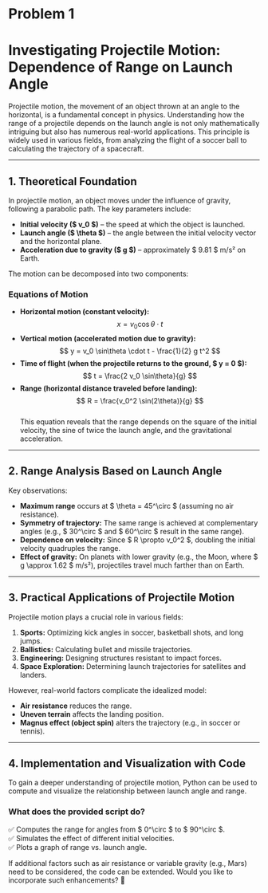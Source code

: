# Problem 1

# **Investigating Projectile Motion: Dependence of Range on Launch Angle**  

Projectile motion, the movement of an object thrown at an angle to the horizontal, is a fundamental concept in physics. Understanding how the range of a projectile depends on the launch angle is not only mathematically intriguing but also has numerous real-world applications. This principle is widely used in various fields, from analyzing the flight of a soccer ball to calculating the trajectory of a spacecraft.  

---

## **1. Theoretical Foundation**  

In projectile motion, an object moves under the influence of gravity, following a parabolic path. The key parameters include:  

- **Initial velocity ($ v_0 $)** – the speed at which the object is launched.  
- **Launch angle ($ \theta $)** – the angle between the initial velocity vector and the horizontal plane.  
- **Acceleration due to gravity ($ g $)** – approximately $ 9.81 $ m/s² on Earth.  

The motion can be decomposed into two components:  

### **Equations of Motion**  
- **Horizontal motion (constant velocity):**  
  $$
  x = v_0 \cos\theta \cdot t
  $$  
- **Vertical motion (accelerated motion due to gravity):**  
  $$
  y = v_0 \sin\theta \cdot t - \frac{1}{2} g t^2
  $$  
- **Time of flight (when the projectile returns to the ground, $ y = 0 $):**  
  $$
  t = \frac{2 v_0 \sin\theta}{g}
  $$  
- **Range (horizontal distance traveled before landing):**  
  $$
  R = \frac{v_0^2 \sin(2\theta)}{g}
  $$  
This equation reveals that the range depends on the square of the initial velocity, the sine of twice the launch angle, and the gravitational acceleration.  

---

## **2. Range Analysis Based on Launch Angle**  

Key observations:  

- **Maximum range** occurs at $ \theta = 45^\circ $ (assuming no air resistance).  
- **Symmetry of trajectory:** The same range is achieved at complementary angles (e.g., $ 30^\circ $ and $ 60^\circ $ result in the same range).  
- **Dependence on velocity:** Since $ R \propto v_0^2 $, doubling the initial velocity quadruples the range.  
- **Effect of gravity:** On planets with lower gravity (e.g., the Moon, where $ g \approx 1.62 $ m/s²), projectiles travel much farther than on Earth.  

---

## **3. Practical Applications of Projectile Motion**  

Projectile motion plays a crucial role in various fields:  

1. **Sports:** Optimizing kick angles in soccer, basketball shots, and long jumps.  
2. **Ballistics:** Calculating bullet and missile trajectories.  
3. **Engineering:** Designing structures resistant to impact forces.  
4. **Space Exploration:** Determining launch trajectories for satellites and landers.  

However, real-world factors complicate the idealized model:  
- **Air resistance** reduces the range.  
- **Uneven terrain** affects the landing position.  
- **Magnus effect (object spin)** alters the trajectory (e.g., in soccer or tennis).  

---

## **4. Implementation and Visualization with Code**  

To gain a deeper understanding of projectile motion, Python can be used to compute and visualize the relationship between launch angle and range.  

### **What does the provided script do?**  
✅ Computes the range for angles from $ 0^\circ $ to $ 90^\circ $.  
✅ Simulates the effect of different initial velocities.  
✅ Plots a graph of range vs. launch angle.  

If additional factors such as air resistance or variable gravity (e.g., Mars) need to be considered, the code can be extended. Would you like to incorporate such enhancements? 🚀  
